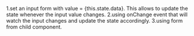 1.set an input form with value = {this.state.data}. This allows to update the state whenever the input value changes. 
2.using onChange event that will watch the input changes and update the state accordingly.
3.using form from child component.